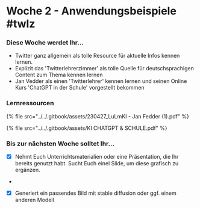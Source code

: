 # Woche 2 - Anwendungsbeispiele #twlz

### Diese Woche werdet Ihr...

* Twitter ganz allgemein als tolle Resource für aktuelle Infos kennen lernen.&#x20;
* Explizit das 'Twitterlehrerzimmer' als tolle Quelle für deutschsprachigen Content zum Thema kennen lernen
* Jan Vedder als einen 'Twitterlehrer' kennen lernen und seinen Online Kurs 'ChatGPT in der Schule' vorgestellt bekommen

### Lernressourcen



{% file src="../../.gitbook/assets/230427_LuLmKI - Jan Fedder (1).pdf" %}

{% file src="../../.gitbook/assets/KI CHATGPT & SCHULE.pdf" %}

### Bis zur nächsten Woche solltet Ihr...

* [x] Nehmt Euch Unterrichtsmaterialien oder eine Präsentation, die Ihr bereits genutzt habt. Sucht Euch einel Slide, um diese grafisch zu ergänzen.
*
* [x] Generiert ein passendes Bild mit stable diffusion oder ggf. einem anderen Modell
